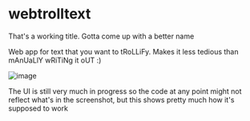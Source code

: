 # webtrolltext

That's a working title. Gotta come up with a better name

Web app for text that you want to tRoLLiFy. Makes it less tedious than mAnUaLlY wRiTiNg it oUT :)

![image](https://user-images.githubusercontent.com/54599694/126050311-e43e4f8e-7783-4da0-9cfd-707d28688f35.png)

The UI is still very much in progress so the code at any point might not reflect what's in the screenshot, but this shows pretty much how it's supposed to work
